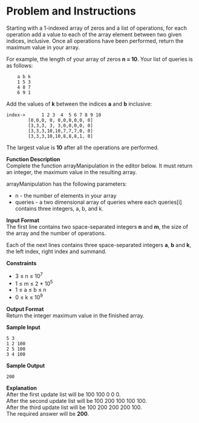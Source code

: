 # Problem and Instructions

Starting with a 1-indexed array of zeros and a list of operations, for each operation add a value to each of the array element between two given indices, inclusive. Once all operations have been performed, return the maximum value in your array.

For example, the length of your array of zeros **n = 10**. Your list of queries is as follows:

```
    a b k
    1 5 3
    4 8 7
    6 9 1
```

Add the values of **k** between the indices **a** and **b** inclusive:

```
index->      1 2 3  4  5 6 7 8 9 10
	    [0,0,0, 0, 0,0,0,0,0, 0]
	    [3,3,3, 3, 3,0,0,0,0, 0]
	    [3,3,3,10,10,7,7,7,0, 0]
	    [3,3,3,10,10,8,8,8,1, 0]
```

The largest value is **10** after all the operations are performed.

**Function Description**</br>
Complete the function arrayManipulation in the editor below. It must return an integer, the maximum value in the resulting array.

arrayManipulation has the following parameters:

- n - the number of elements in your array
- queries - a two dimensional array of queries where each queries[i] contains three integers, a, b, and k.

**Input Format**</br>
The first line contains two space-separated integers **n** and **m**, the size of the array and the number of operations.

Each of the next lines contains three space-separated integers **a**, **b** and **k**, the left index, right index and summand.

**Constraints**</br>

- 3 ≤ n ≤ 10<sup>7</sup>
- 1 ≤ m ≤ 2 \* 10<sup>5</sup>
- 1 ≤ a ≤ b ≤ n
- 0 ≤ k ≤ 10<sup>9</sup>

**Output Format**</br>
Return the integer maximum value in the finished array.

**Sample Input**

```
5 3
1 2 100
2 5 100
3 4 100
```

**Sample Output**

```
200
```

**Explanation**</br>
After the first update list will be 100 100 0 0 0.</br>
After the second update list will be 100 200 100 100 100.</br>
After the third update list will be 100 200 200 200 100.</br>
The required answer will be **200**.
